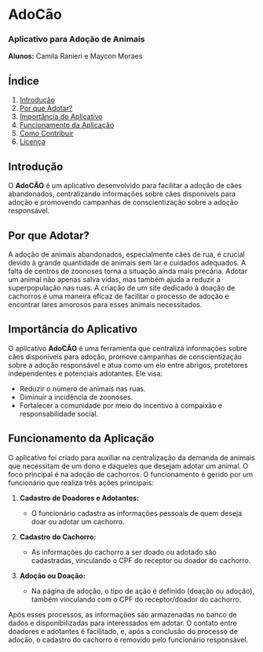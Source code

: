 # AdoCão

### Aplicativo para Adoção de Animais

**Alunos:** Camila Ranieri e Maycon Moraes

## Índice

1. [Introdução](#introdução)
2. [Por que Adotar?](#por-que-adotar)
3. [Importância do Aplicativo](#importância-do-aplicativo)
4. [Funcionamento da Aplicação](#funcionamento-da-aplicação)
5. [Como Contribuir](#como-contribuir)
6. [Licença](#licença)

## Introdução

O **AdoCÃO** é um aplicativo desenvolvido para facilitar a adoção de cães abandonados, centralizando informações sobre cães disponíveis para adoção e promovendo campanhas de conscientização sobre a adoção responsável.

## Por que Adotar?

A adoção de animais abandonados, especialmente cães de rua, é crucial devido à grande quantidade de animais sem lar e cuidados adequados. 
A falta de centros de zoonoses torna a situação ainda mais precária. Adotar um animal não apenas salva vidas, mas também ajuda a reduzir a superpopulação nas ruas. A criação de um site dedicado à doação de cachorros é uma maneira eficaz de facilitar o processo de adoção e encontrar lares amorosos para esses animais necessitados.

## Importância do Aplicativo

O aplicativo **AdoCÃO** é uma ferramenta que centraliza informações sobre cães disponíveis para adoção, promove campanhas de conscientização sobre a adoção responsável e atua como um elo entre abrigos, protetores independentes e potenciais adotantes. Ele visa:

- Reduzir o número de animais nas ruas.
- Diminuir a incidência de zoonoses.
- Fortalecer a comunidade por meio do incentivo à compaixão e responsabilidade social.

## Funcionamento da Aplicação

O aplicativo foi criado para auxiliar na centralização da demanda de animais que necessitam de um dono e daqueles que desejam adotar um animal. O foco principal é na adoção de cachorros. O funcionamento é gerido por um funcionário que realiza três ações principais:

1. **Cadastro de Doadores e Adotantes:**
   - O funcionário cadastra as informações pessoais de quem deseja doar ou adotar um cachorro.

2. **Cadastro do Cachorro:**
   - As informações do cachorro a ser doado ou adotado são cadastradas, vinculando o CPF do receptor ou doador do cachorro.

3. **Adoção ou Doação:**
   - Na página de adoção, o tipo de ação é definido (doação ou adoção), também vinculando com o CPF do receptor/doador do cachorro.

Após esses processos, as informações são armazenadas no banco de dados e disponibilizadas para interessados em adotar. O contato entre doadores e adotantes é facilitado, e, após a conclusão do processo de adoção, o cadastro do cachorro é removido pelo funcionário responsável.


